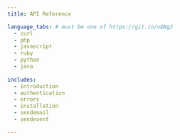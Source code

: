 ```yaml
---
title: API Reference

language_tabs: # must be one of https://git.io/vQNgJ
  - curl
  - php
  - javascript
  - ruby
  - python
  - java
  
includes:
  - introduction
  - authentication
  - errors
  - installation
  - sendemail
  - sendevent

---
```


